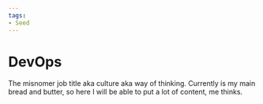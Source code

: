```yaml
---
tags:
- Seed
---
```


# DevOps

The misnomer job title aka culture aka way of thinking.
Currently is my main bread and butter, so here I will be able to put a lot of content, me thinks.
